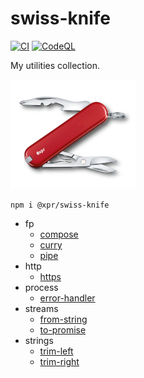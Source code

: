 # swiss-knife

[![CI](https://github.com/ziv/swiss-knife/actions/workflows/main.yml/badge.svg)](https://github.com/ziv/swiss-knife/actions/workflows/main.yml)
[![CodeQL](https://github.com/ziv/swiss-knife/actions/workflows/codeql-analysis.yml/badge.svg)](https://github.com/ziv/swiss-knife/actions/workflows/codeql-analysis.yml)

My utilities collection.

![](assets/xpr.png)

```shell
npm i @xpr/swiss-knife
```

* fp
    * [compose](src/fp/compose.md)
    * [curry](src/fp/curry.ts)
    * [pipe](src/fp/pipe.md)
* http
    * [https](src/http/https.md)
* process
    * [error-handler](src/process/error-handler.md)
* streams
    * [from-string](src/streams/from-string.md)
    * [to-promise](src/streams/from-string.md)
* strings
    * [trim-left](src/strings/trim-left.ts)
    * [trim-right](src/strings/trim-right.ts)
